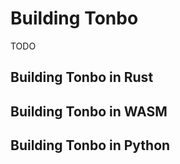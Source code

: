 # Building Tonbo
TODO

## Building Tonbo in Rust
## Building Tonbo in WASM
## Building Tonbo in Python
